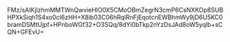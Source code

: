 FMz/sAIKjlzhmMMTWnQwvieHlO0X5CMoOBmZegrN3cmP6CsNXKOp8SUBHPXkSiqh1S4xo0cI6zHH+X8ib03C06hRqlRnFjEqotcnEWBhmWy9jD6U5KC0bramDSMtUjpf+HPnboWGf32+O3SQq/8dYi0bTkp2nYzDsJAd8oW5yqlb+sCQN+GFEvU=

